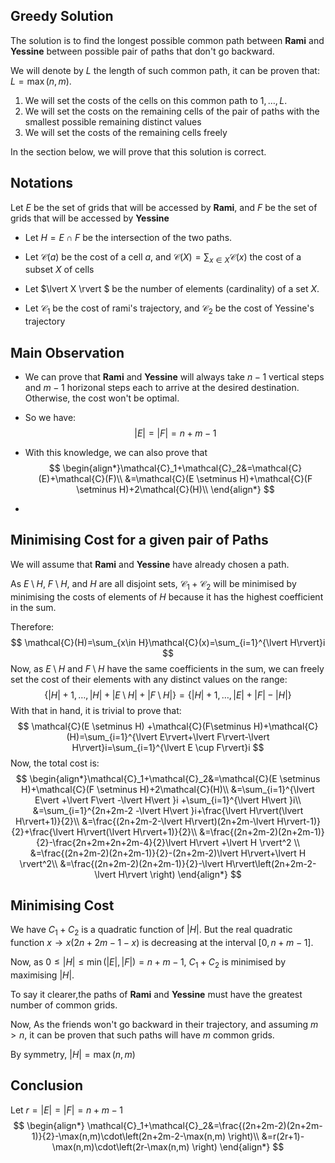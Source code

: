 ## Greedy Solution

The solution is to find the longest possible common path between **Rami** and **Yessine** between possible pair of paths that don't go backward.

We will denote by $L$ the length of such common path, it can be proven that: $L=\max(n,m).$

1. We will set the costs of the cells on this common path to $1,\dots,L.$ 
2. We will set the costs on the remaining cells of the pair of paths with the smallest possible remaining distinct values
3. We will set the costs of the remaining cells freely

In the section below, we will prove that this solution is correct.

## Notations

Let $E$ be the set of grids that will be accessed by **Rami**, and $F$ be the set of grids that will be accessed by **Yessine**

- Let $H=E\cap F$ be the intersection of the two paths.

- Let $\mathcal{C}(a)$ be the cost of a cell $a,$ and $\mathcal{C}(X)=\sum_{x\in X} \mathcal{C}(x)$ the cost of a subset $X$ of cells

- Let $\lvert X \rvert $ be the number of elements (cardinality) of a set $X.$

- Let $\mathcal{C}_1$ be the cost of rami's trajectory, and $\mathcal{C}_2$ be the cost of Yessine's trajectory

## Main Observation

- We can prove that **Rami** and **Yessine** will always take $n-1$ vertical steps and $m-1$ horizonal steps each to arrive at the desired destination. Otherwise, the cost won't be optimal.

- So we have:
  $$
  \lvert E\rvert=\lvert F\rvert=n+m-1
  $$
  
- With this knowledge, we can also prove that
  $$
  \begin{align*}\mathcal{C}_1+\mathcal{C}_2&=\mathcal{C}(E)+\mathcal{C}(F)\\
  &=\mathcal{C}(E \setminus H)+\mathcal{C}(F \setminus H)+2\mathcal{C}(H)\\
  \end{align*}
  $$

- 

## Minimising Cost for a given pair of Paths

We will assume that **Rami** and **Yessine** have already chosen a path.

As $E \setminus H,\ F \setminus H,$ and $H$ are all disjoint sets, $\mathcal{C}_1+\mathcal{C}_2$ will be minimised by minimising the costs of elements of $H$ because it has the highest coefficient in the sum.

Therefore:
$$
\mathcal{C}(H)=\sum_{x\in H}\mathcal{C}(x)=\sum_{i=1}^{\lvert H\rvert}i
$$
Now, as $E \setminus H$ and $F \setminus H$  have the same coefficients in the sum, we can freely set the cost of their elements with any distinct values on the range: 
$$
\{\lvert H\rvert+1,\dots,\lvert H\rvert+\lvert E \setminus H\rvert +\lvert F \setminus H\rvert\}=\{\lvert H\rvert+1,\dots,\lvert E \rvert +\lvert F\rvert-\lvert H\rvert\}
$$
With that in hand, it is trivial to prove that:
$$
\mathcal{C}(E \setminus H) +\mathcal{C}(F\setminus H)+\mathcal{C}(H)=\sum_{i=1}^{\lvert E\rvert+\lvert F\rvert-\lvert H\rvert}i=\sum_{i=1}^{\lvert E \cup F\rvert}i
$$
Now, the total cost is:
$$
\begin{align*}\mathcal{C}_1+\mathcal{C}_2&=\mathcal{C}(E \setminus H)+\mathcal{C}(F \setminus H)+2\mathcal{C}(H)\\
&=\sum_{i=1}^{\lvert E\vert +\lvert F\vert -\lvert H\vert }i +\sum_{i=1}^{\lvert H\vert }i\\
&=\sum_{i=1}^{2n+2m-2 -\lvert H\vert }i+\frac{\lvert H\rvert(\lvert H\rvert+1)}{2}\\
&=\frac{(2n+2m-2-\lvert H\rvert)(2n+2m-\lvert H\rvert-1)}{2}+\frac{\lvert H\rvert(\lvert H\rvert+1)}{2}\\
&=\frac{(2n+2m-2)(2n+2m-1)}{2}-\frac{2n+2m+2n+2m-4}{2}\lvert H\rvert +\lvert H \rvert^2 \\
&=\frac{(2n+2m-2)(2n+2m-1)}{2}-(2n+2m-2)\lvert H\rvert+\lvert H \rvert^2\\
&=\frac{(2n+2m-2)(2n+2m-1)}{2}-\lvert H\rvert\left(2n+2m-2-\lvert H\rvert \right)
\end{align*}
$$

## Minimising Cost

We have $C_1+C_2$ is a quadratic function of $\lvert H \rvert.$ But the real quadratic function $x\rightarrow x(2n+2m-1-x)$ is decreasing at the interval $[0,n+m-1].$

Now, as $0\leq \lvert H\rvert \leq \min(\lvert E\rvert ,\lvert F\rvert)=n+m-1,$   $C_1+C_2$ is minimised by maximising $\lvert H \rvert.$

To say it clearer,the paths of **Rami** and **Yessine** must have the greatest number of common grids.

Now, As the friends won't go backward in their trajectory, and assuming $m>n,$ it can be proven that such paths will have $m$ common grids.

By symmetry, $\lvert H\rvert =\max(n,m)$

## Conclusion

Let $r=\lvert E \rvert = \lvert F\vert = n+m-1$
$$
\begin{align*}
\mathcal{C}_1+\mathcal{C}_2&=\frac{(2n+2m-2)(2n+2m-1)}{2}-\max(n,m)\cdot\left(2n+2m-2-\max(n,m) \right)\\
&=r(2r+1)-\max(n,m)\cdot\left(2r-\max(n,m) \right)
\end{align*}
$$

